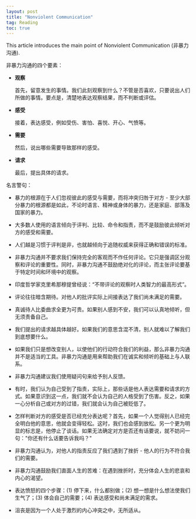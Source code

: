 ```yaml
---
layout: post
title: "Nonviolent Communication"
tag: Reading
toc: true
---
```


This article introduces the main point of Nonviolent Communication (非暴力沟通).

<!--more-->

非暴力沟通的四个要素：

* **观察**

	首先，留意发生的事情。我们此刻观察到什么？不管是否喜欢，只要说出人们所做的事情。要点是，清楚地表达观察结果，而不判断或评估。

* **感受**

	接着，表达感受，例如受伤、害怕、喜悦、开心、气愤等。

* **需要**

    然后，说出哪些需要导致那样的感受。

* **请求**

    最后，提出具体的请求。

名言警句：

* 暴力的根源在于人们忽视彼此的感受与需要，而将冲突归咎于对方 - 至少大部分暴力的根源都是如此，不论时语言、精神或身体的暴力，还是家庭、部落及国家的暴力。

* 大多数人使用的语言倾向于评判、比较、命令和指责，而不是鼓励彼此倾听对方的感受和需要。

* 人们越是习惯于评判是非，也就越倾向于追随权威来获得正确和错误的标准。

* 非暴力沟通并不要求我们保持完全的客观而不作任何评论。它只是强调区分观察和评论的重要性。同时，非暴力沟通不鼓励绝对化的评论，而主张评论要基于特定时间和环境中的观察。

* 印度哲学家克里希那穆提曾经说：“不带评论的观察时人类智力的最高形式”。

* 评论往往暗含期待。对他人的批评实际上间接表达了我们尚未满足的需要。

* 真诚待人比委曲求全更为可贵。如果别人感到不安，我们可以认真地倾听，但无须责备自己。

* 我们提出的请求越具体越好。如果我们的意思含混不清，别人就难以了解我们到底想要什么。

* 如果我们只是想改变别人，以使他们的行动符合我们的利益，那么非暴力沟通并不是适当的工具。非暴力沟通是用来帮助我们在诚实和倾听的基础上与人联系。

* 非暴力沟通建议我们使用疑问句来给予别人反馈。

* 有时，我们认为自己受到了指责，实际上，那些话是他人表达需要和请求的方式。如果意识到这一点，我们就不会认为自己的人格受到了伤害。反之，如果一心分析自己或对方的过错，我们就会认为自己被贬低了。

* 怎样判断对方的感受是否已经充分表达呢？首先，如果一个人觉得别人已经完全明白他的意思，他就会变得轻松。这时，我们也会感到放松。另一个更为明显的标志是，他停止了谈话。如果无法确定对方是否还有话要说，就不妨问一句："你还有什么话要告诉我吗？"

* 非暴力沟通认为，对他人的指责反应了我们遇到了挫折 - 他人的行为不符合我们的需要。

* 非暴力沟通鼓励我们直面人生的苦难：在遇到挫折时，充分体会人生的悲哀和内心的渴望。

* 表达愤怒的四个步骤：(1) 停下来，什么都别做；(2) 想一想是什么想法使我们生气了；(3) 体会自己的需要；(4) 表达感受和尚未满足的需求。

* 沮丧是因为一个人处于激烈的内心冲突之中，无所适从。
